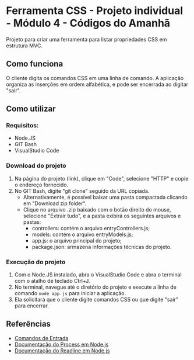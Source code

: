 # Ferramenta CSS - Projeto individual - Módulo 4 - Códigos do Amanhã

Projeto para criar uma ferramenta para listar propriedades CSS em estrutura MVC.

## Como funciona 

O cliente digita os comandos CSS em uma linha de comando. A aplicação organiza as inserções em ordem alfabética, e pode ser encerrada ao digitar "sair".

## Como utilizar

### Requisitos:

- Node.JS
- GIT Bash
- VisualStudio Code

### Download do projeto

1. Na página do projeto (link), clique em "Code", selecione "HTTP" e copie o endereço fornecido.
2. No GIT Bash, digite "git clone" seguido da URL copiada.
   - Alternativamente, é possível baixar uma pasta compactada clicando em "Download zip folder".
   - Clique no arquivo .zip baixado com o botão direito do mouse, selecione "Extrair tudo", e a pasta exibirá os seguintes arquivos e pastas:
      - controllers: contém o arquivo entryControllers.js;
      - models: contém o arquivo entryModels.js;
      - app.js: o arquivo principal do projeto;
      - package.json: armazena informações técnicas do projeto.

### Execução do projeto

1. Com o Node.JS instalado, abra o VisualStudio Code e abra o terminal com o atalho de teclado Ctrl+J.
2. No terminal, navegue até o diretório do projeto e execute a linha de comando `node app.js` para iniciar a aplicação.
3. Ela solicitará que o cliente digite comandos CSS ou que digite "sair" para encerrar.

## Referências

- [Comandos de Entrada](https://cursos.alura.com.br/forum/topico-comandos-de-entrada-221036)
- [Documentação do Process em Node.js](https://nodejs.org/api/process.html)
- [Documentação do Readline em Node.js](https://nodejs.org/api/readline.html)
